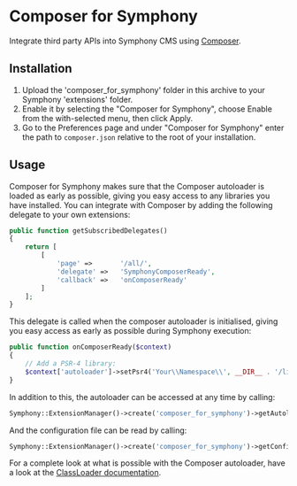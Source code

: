 # Composer for Symphony

Integrate third party APIs into Symphony CMS using [Composer](https://getcomposer.org/).


## Installation

1. Upload the 'composer_for_symphony' folder in this archive to your Symphony 'extensions' folder.
2. Enable it by selecting the "Composer for Symphony", choose Enable from the with-selected menu, then click Apply.
3. Go to the Preferences page and under "Composer for Symphony" enter the path to `composer.json` relative to the root of your installation.


## Usage

Composer for Symphony makes sure that the Composer autoloader is loaded as early as possible, giving you easy access to any libraries you have installed. You can integrate with Composer by adding the following delegate to your own extensions:

```php
public function getSubscribedDelegates()
{
    return [
        [
            'page' =>       '/all/',
            'delegate' =>   'SymphonyComposerReady',
            'callback' =>   'onComposerReady'
        ]
    ];
}
```

This delegate is called when the composer autoloader is initialised, giving you easy access as early as possible during Symphony execution:

```php
public function onComposerReady($context)
{
    // Add a PSR-4 library:
    $context['autoloader']->setPsr4('Your\\Namespace\\', __DIR__ . '/lib');
}
```

In addition to this, the autoloader can be accessed at any time by calling:

```php
Symphony::ExtensionManager()->create('composer_for_symphony')->getAutoloader();
```

And the configuration file can be read by calling:

```php
Symphony::ExtensionManager()->create('composer_for_symphony')->getConfiguration();
```

For a complete look at what is possible with the Composer autoloader, have a look at the [ClassLoader documentation](https://getcomposer.org/apidoc/master/Composer/Autoload/ClassLoader.html).